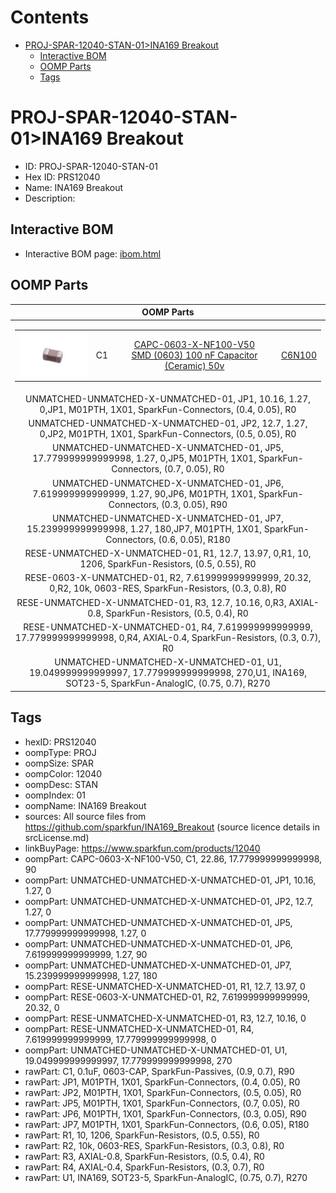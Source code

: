 



Contents
========

* [PROJ-SPAR-12040-STAN-01>INA169 Breakout](#proj-spar-12040-stan-01ina169-breakout)
	* [Interactive BOM](#interactive-bom)
	* [OOMP Parts](#oomp-parts)
	* [Tags](#tags)

# PROJ-SPAR-12040-STAN-01>INA169 Breakout

- ID: PROJ-SPAR-12040-STAN-01
- Hex ID: PRS12040
- Name: INA169 Breakout
- Description: 

## Interactive BOM

- Interactive BOM page: [ibom.html](kicad/bom/ibom.html)

## OOMP Parts
  

|OOMP Parts|
| :---: |
|<table><tr><td>![CAPC-0603-X-NF100-V50](https://raw.githubusercontent.com/oomlout/oomlout_OOMP_parts/main/CAPC-0603-X-NF100-V50/image_140.jpg)</td><td> C1</td><td>[CAPC-0603-X-NF100-V50<br>SMD (0603) 100 nF Capacitor (Ceramic) 50v](https://github.com/oomlout/oomlout_OOMP_parts/tree/main/CAPC-0603-X-NF100-V50/)</td><td>[C6N100](https://github.com/oomlout/oomlout_OOMP_parts/tree/main/CAPC-0603-X-NF100-V50/)</td></tr></table>|
|UNMATCHED-UNMATCHED-X-UNMATCHED-01, JP1, 10.16, 1.27, 0,JP1, M01PTH, 1X01, SparkFun-Connectors, (0.4, 0.05), R0|
|UNMATCHED-UNMATCHED-X-UNMATCHED-01, JP2, 12.7, 1.27, 0,JP2, M01PTH, 1X01, SparkFun-Connectors, (0.5, 0.05), R0|
|UNMATCHED-UNMATCHED-X-UNMATCHED-01, JP5, 17.779999999999998, 1.27, 0,JP5, M01PTH, 1X01, SparkFun-Connectors, (0.7, 0.05), R0|
|UNMATCHED-UNMATCHED-X-UNMATCHED-01, JP6, 7.619999999999999, 1.27, 90,JP6, M01PTH, 1X01, SparkFun-Connectors, (0.3, 0.05), R90|
|UNMATCHED-UNMATCHED-X-UNMATCHED-01, JP7, 15.239999999999998, 1.27, 180,JP7, M01PTH, 1X01, SparkFun-Connectors, (0.6, 0.05), R180|
|RESE-UNMATCHED-X-UNMATCHED-01, R1, 12.7, 13.97, 0,R1, 10, 1206, SparkFun-Resistors, (0.5, 0.55), R0|
|RESE-0603-X-UNMATCHED-01, R2, 7.619999999999999, 20.32, 0,R2, 10k, 0603-RES, SparkFun-Resistors, (0.3, 0.8), R0|
|RESE-UNMATCHED-X-UNMATCHED-01, R3, 12.7, 10.16, 0,R3, AXIAL-0.8, SparkFun-Resistors, (0.5, 0.4), R0|
|RESE-UNMATCHED-X-UNMATCHED-01, R4, 7.619999999999999, 17.779999999999998, 0,R4, AXIAL-0.4, SparkFun-Resistors, (0.3, 0.7), R0|
|UNMATCHED-UNMATCHED-X-UNMATCHED-01, U1, 19.049999999999997, 17.779999999999998, 270,U1, INA169, SOT23-5, SparkFun-AnalogIC, (0.75, 0.7), R270|

## Tags

- hexID: PRS12040
- oompType: PROJ
- oompSize: SPAR
- oompColor: 12040
- oompDesc: STAN
- oompIndex: 01
- oompName: INA169 Breakout
- sources: All source files from https://github.com/sparkfun/INA169_Breakout (source licence details in srcLicense.md)
- linkBuyPage: https://www.sparkfun.com/products/12040
- oompPart: CAPC-0603-X-NF100-V50, C1, 22.86, 17.779999999999998, 90
- oompPart: UNMATCHED-UNMATCHED-X-UNMATCHED-01, JP1, 10.16, 1.27, 0
- oompPart: UNMATCHED-UNMATCHED-X-UNMATCHED-01, JP2, 12.7, 1.27, 0
- oompPart: UNMATCHED-UNMATCHED-X-UNMATCHED-01, JP5, 17.779999999999998, 1.27, 0
- oompPart: UNMATCHED-UNMATCHED-X-UNMATCHED-01, JP6, 7.619999999999999, 1.27, 90
- oompPart: UNMATCHED-UNMATCHED-X-UNMATCHED-01, JP7, 15.239999999999998, 1.27, 180
- oompPart: RESE-UNMATCHED-X-UNMATCHED-01, R1, 12.7, 13.97, 0
- oompPart: RESE-0603-X-UNMATCHED-01, R2, 7.619999999999999, 20.32, 0
- oompPart: RESE-UNMATCHED-X-UNMATCHED-01, R3, 12.7, 10.16, 0
- oompPart: RESE-UNMATCHED-X-UNMATCHED-01, R4, 7.619999999999999, 17.779999999999998, 0
- oompPart: UNMATCHED-UNMATCHED-X-UNMATCHED-01, U1, 19.049999999999997, 17.779999999999998, 270
- rawPart: C1, 0.1uF, 0603-CAP, SparkFun-Passives, (0.9, 0.7), R90
- rawPart: JP1, M01PTH, 1X01, SparkFun-Connectors, (0.4, 0.05), R0
- rawPart: JP2, M01PTH, 1X01, SparkFun-Connectors, (0.5, 0.05), R0
- rawPart: JP5, M01PTH, 1X01, SparkFun-Connectors, (0.7, 0.05), R0
- rawPart: JP6, M01PTH, 1X01, SparkFun-Connectors, (0.3, 0.05), R90
- rawPart: JP7, M01PTH, 1X01, SparkFun-Connectors, (0.6, 0.05), R180
- rawPart: R1, 10, 1206, SparkFun-Resistors, (0.5, 0.55), R0
- rawPart: R2, 10k, 0603-RES, SparkFun-Resistors, (0.3, 0.8), R0
- rawPart: R3, AXIAL-0.8, SparkFun-Resistors, (0.5, 0.4), R0
- rawPart: R4, AXIAL-0.4, SparkFun-Resistors, (0.3, 0.7), R0
- rawPart: U1, INA169, SOT23-5, SparkFun-AnalogIC, (0.75, 0.7), R270
